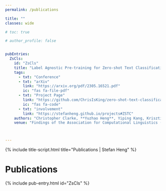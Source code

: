 ```yaml
---
permalink: /publications

title: ""
classes: wide

# toc: true

# author_profile: false


pubEntries:
  ZsCls:
    id: "ZsCls"
    title: "Label Agnostic Pre-training for Zero-shot Text Classification"
    tags:
      - txt: "Conference"
      - txt: "arXiv"
        link: "https://arxiv.org/pdf/2305.16521.pdf"
        ic: "fas fa-file-pdf"
      - txt: "Project Page"
        link: "https://github.com/ChrisIsKing/zero-shot-text-classification"
        ic: "fas fa-code"
      - txt: "involvement"
        link: "https://stefanheng.github.io/projects#ZSTC"
    authors: "Christopher Clarke, **Yuzhao Heng**, Yiping Kang, Krisztian Flautner, Lingjia Tang and Jason Mars"
    venue: "Findings of the Association for Computational Linguistics (ACL), 2023"



---
```

{% include title-script.html title="Publications | Stefan Heng" %}


# Publications

{% include pub-entry.html id="ZsCls" %}

<br>





